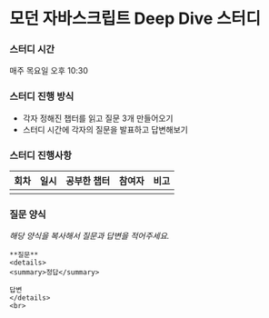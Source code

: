 # 모던 자바스크립트 Deep Dive 스터디

### 스터디 시간
매주 목요일 오후 10:30

### 스터디 진행 방식
- 각자 정해진 챕터를 읽고 질문 3개 만들어오기
- 스터디 시간에 각자의 질문을 발표하고 답변해보기

### 스터디 진행사항
|회차|일시|공부한 챕터|참여자|비고|
|---|---|---|---|---|
| | | | |


### 질문 양식
*해당 양식을 복사해서 질문과 답변을 적어주세요.*
```
**질문**
<details>
<summary>정답</summary>

답변
</details>
<br>
```
